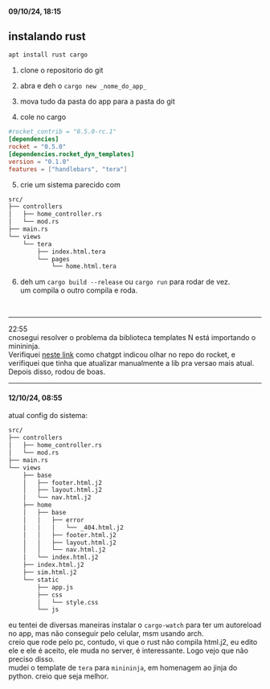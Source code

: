 #### 09/10/24, 18:15

## instalando rust

```rs
apt install rust cargo
```

1. clone o repositorio do git

2. abra e deh o `cargo new _nome_do_app_`

3. mova tudo da pasta do app para a pasta do git

4. cole no cargo


```toml
#rocket_contrib = "0.5.0-rc.1"
[dependencies]
rocket = "0.5.0"
[dependencies.rocket_dyn_templates]
version = "0.1.0"
features = ["handlebars", "tera"]
```

5. crie um sistema parecido com

```sh 
src/
├── controllers
│   ├── home_controller.rs
│   └── mod.rs
├── main.rs
└── views
    └── tera
        ├── index.html.tera
        └── pages
            └── home.html.tera
```

6. deh um `cargo build --release` ou `cargo run` para rodar de vez.
<br>um compila o outro compila e roda.

<br>
<hr>
22:55<br>
cnosegui resolver o problema da biblioteca templates N está importando o minininja.
<br>Verifiquei <a href="https://github.com/rwf2/Rocket/blob/master/contrib/dyn_templates/Cargo.toml">neste link</a> como chatgpt indicou olhar no repo do rocket, e verifiquei que tinha que atualizar manualmente a lib pra versao mais atual. <br>
Depois disso, rodou de boas.<br>

<hr>

#### 12/10/24, 08:55
atual config do sistema:

```sh
src/
├── controllers
│   ├── home_controller.rs
│   └── mod.rs
├── main.rs
└── views
    ├── base
    │   ├── footer.html.j2
    │   ├── layout.html.j2
    │   └── nav.html.j2
    ├── home
    │   ├── base
    │   │   ├── error
    │   │   │   └── _404.html.j2
    │   │   ├── footer.html.j2
    │   │   ├── layout.html.j2
    │   │   └── nav.html.j2
    │   └── index.html.j2
    ├── index.html.j2
    ├── sim.html.j2
    └── static
        ├── app.js
        ├── css
        │   └── style.css
        └── js
```

eu tentei de diversas maneiras instalar o `cargo-watch` para ter um autoreload no app, mas não conseguir pelo celular, msm usando arch.<br>
creio que rode pelo pc, contudo, vi que o rust não compila html.j2, eu edito ele e ele é aceito, ele muda no server, é interessante. Logo vejo que não preciso disso.<br>
mudei o template de `tera` para `minininja`, em homenagem ao jinja do python. creio que seja melhor.

